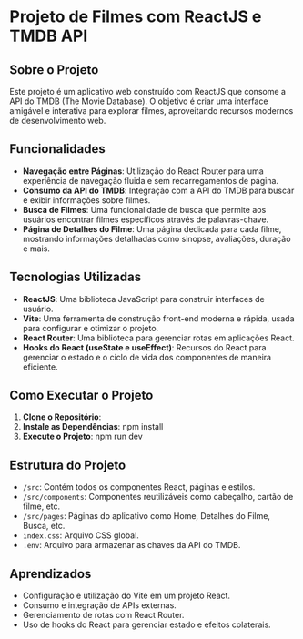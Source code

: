 # Projeto de Filmes com ReactJS e TMDB API

## Sobre o Projeto
Este projeto é um aplicativo web construído com ReactJS que consome a API do TMDB (The Movie Database). O objetivo é criar uma interface amigável e interativa para explorar filmes, aproveitando recursos modernos de desenvolvimento web.

## Funcionalidades
- **Navegação entre Páginas**: Utilização do React Router para uma experiência de navegação fluida e sem recarregamentos de página.
- **Consumo da API do TMDB**: Integração com a API do TMDB para buscar e exibir informações sobre filmes.
- **Busca de Filmes**: Uma funcionalidade de busca que permite aos usuários encontrar filmes específicos através de palavras-chave.
- **Página de Detalhes do Filme**: Uma página dedicada para cada filme, mostrando informações detalhadas como sinopse, avaliações, duração e mais.

## Tecnologias Utilizadas
- **ReactJS**: Uma biblioteca JavaScript para construir interfaces de usuário.
- **Vite**: Uma ferramenta de construção front-end moderna e rápida, usada para configurar e otimizar o projeto.
- **React Router**: Uma biblioteca para gerenciar rotas em aplicações React.
- **Hooks do React (useState e useEffect)**: Recursos do React para gerenciar o estado e o ciclo de vida dos componentes de maneira eficiente.

## Como Executar o Projeto
1. **Clone o Repositório**:
2. **Instale as Dependências**: npm install
3. **Execute o Projeto**: npm run dev


## Estrutura do Projeto
- `/src`: Contém todos os componentes React, páginas e estilos.
- `/src/components`: Componentes reutilizáveis como cabeçalho, cartão de filme, etc.
- `/src/pages`: Páginas do aplicativo como Home, Detalhes do Filme, Busca, etc.
- `index.css`: Arquivo CSS global.
- `.env`: Arquivo para armazenar as chaves da API do TMDB.

## Aprendizados
- Configuração e utilização do Vite em um projeto React.
- Consumo e integração de APIs externas.
- Gerenciamento de rotas com React Router.
- Uso de hooks do React para gerenciar estado e efeitos colaterais.
